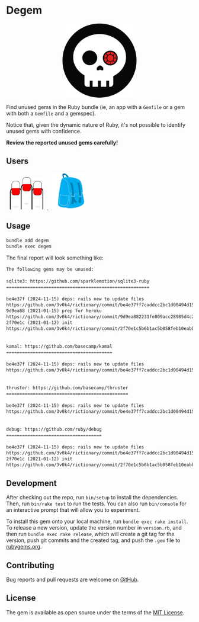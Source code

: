 # Degem

<div align="center">
  <img width="200" width="200" src=".github/images/degem.svg" />
</div>

<p></p>

Find unused gems in the Ruby bundle (ie, an app with a `Gemfile` or a gem with both a `Gemfile` and a gemspec).

Notice that, given the dynamic nature of Ruby, it's not possible to identify unused gems with confidence.

**Review the reported unused gems carefully!**

## Users

<p>
  <a href="https://rictionary.odone.io">
    <img width="90" width="90" hspace="10" src=".github/images/rictionary.svg" />
  </a>

  <a href="https://knapsackpro.com">
    <img width="100" width="100" hspace="10" src=".github/images/knapsackpro.png" />
  </a>
</p>

## Usage

```bash
bundle add degem
bundle exec degem
```

The final report will look something like:

```
The following gems may be unused:

sqlite3: https://github.com/sparklemotion/sqlite3-ruby
======================================================

be4e37f (2024-11-15) deps: rails new to update files
https://github.com/3v0k4/rictionary/commit/be4e37ff7caddcc2bc1d00494d155371e2b1a7e4
9d9ea88 (2021-01-15) prep for heroku
https://github.com/3v0k4/rictionary/commit/9d9ea882231fe809acc28985d4c280d22c31469b
2f70e1c (2021-01-12) init
https://github.com/3v0k4/rictionary/commit/2f70e1c5b6b1ac5b058feb10eabbc6bf76cfb332


kamal: https://github.com/basecamp/kamal
========================================

be4e37f (2024-11-15) deps: rails new to update files
https://github.com/3v0k4/rictionary/commit/be4e37ff7caddcc2bc1d00494d155371e2b1a7e4


thruster: https://github.com/basecamp/thruster
==============================================

be4e37f (2024-11-15) deps: rails new to update files
https://github.com/3v0k4/rictionary/commit/be4e37ff7caddcc2bc1d00494d155371e2b1a7e4


debug: https://github.com/ruby/debug
====================================

be4e37f (2024-11-15) deps: rails new to update files
https://github.com/3v0k4/rictionary/commit/be4e37ff7caddcc2bc1d00494d155371e2b1a7e4
2f70e1c (2021-01-12) init
https://github.com/3v0k4/rictionary/commit/2f70e1c5b6b1ac5b058feb10eabbc6bf76cfb332
```

## Development

After checking out the repo, run `bin/setup` to install the dependencies. Then, run `bin/rake test` to run the tests. You can also run `bin/console` for an interactive prompt that will allow you to experiment.

To install this gem onto your local machine, run `bundle exec rake install`. To release a new version, update the version number in `version.rb`, and then run `bundle exec rake release`, which will create a git tag for the version, push git commits and the created tag, and push the `.gem` file to [rubygems.org](https://rubygems.org).

## Contributing

Bug reports and pull requests are welcome on [GitHub](https://github.com/3v0k4/degem).

## License

The gem is available as open source under the terms of the [MIT License](https://opensource.org/licenses/MIT).
